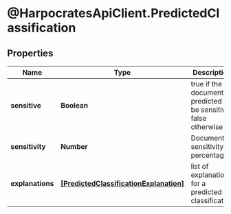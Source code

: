 # @HarpocratesApiClient.PredictedClassification

## Properties

Name | Type | Description | Notes
------------ | ------------- | ------------- | -------------
**sensitive** | **Boolean** | true if the document is predicted to be sensitive, false otherwise | 
**sensitivity** | **Number** | Document sensitivity percentage | [optional] 
**explanations** | [**[PredictedClassificationExplanation]**](PredictedClassificationExplanation.md) | list of explanations for a predicted classification | [optional] 


